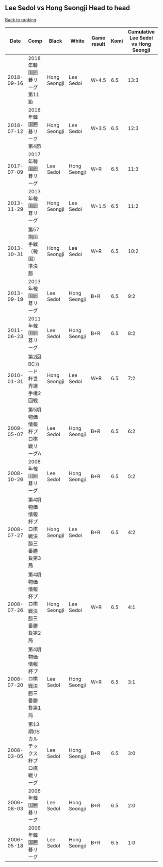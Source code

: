 ## Lee Sedol vs Hong Seongji Head to head

[Back to ranking](../../index.md)




| **Date** | **Comp** | **Black** | **White** | **Game result** | **Komi** | **Cumulative Lee Sedol vs Hong Seongji** | **Lee Sedol streak** | **Hong Seongji streak** | 
| --- | --- | --- | --- | --- | --- | --- | --- | --- |
| 2018-09-16 | 2018年韓国囲碁リーグ第11節 | Hong Seongji | Lee Sedol | W+4.5 | 6.5 | 13:3 | 2 | 0 | 
| 2018-07-12 | 2018年韓国囲碁リーグ第4節 | Hong Seongji | Lee Sedol | W+3.5 | 6.5 | 12:3 | 1 | 0 | 
| 2017-07-09 | 2017年韓国囲碁リーグ | Lee Sedol | Hong Seongji | W+R | 6.5 | 11:3 | 0 | 1 | 
| 2013-11-29 | 2013年韓国囲碁リーグ | Hong Seongji | Lee Sedol | W+1.5 | 6.5 | 11:2 | 7 | 0 | 
| 2013-10-31 | 第57期国手戦（韓国）準決勝 | Hong Seongji | Lee Sedol | W+R | 6.5 | 10:2 | 6 | 0 | 
| 2013-09-19 | 2013年韓国囲碁リーグ | Lee Sedol | Hong Seongji | B+R | 6.5 | 9:2 | 5 | 0 | 
| 2011-06-23 | 2011年韓国囲碁リーグ | Lee Sedol | Hong Seongji | B+R | 6.5 | 8:2 | 4 | 0 | 
| 2010-01-31 | 第2回BCカード杯世界選手権2回戦 | Hong Seongji | Lee Sedol | W+R | 6.5 | 7:2 | 3 | 0 | 
| 2009-05-07 | 第5期物価情報杯プロ棋戦リーグA | Lee Sedol | Hong Seongji | B+R | 6.5 | 6:2 | 2 | 0 | 
| 2008-10-26 | 2008年韓国囲碁リーグ | Lee Sedol | Hong Seongji | B+R | 6.5 | 5:2 | 1 | 0 | 
| 2008-07-27 | 第4期物価情報杯プロ棋戦決勝三番勝負第3局 | Hong Seongji | Lee Sedol | B+R | 6.5 | 4:2 | 0 | 1 | 
| 2008-07-26 | 第4期物価情報杯プロ棋戦決勝三番勝負第2局 | Hong Seongji | Lee Sedol | W+R | 6.5 | 4:1 | 1 | 0 | 
| 2008-07-20 | 第4期物価情報杯プロ棋戦決勝三番勝負第1局 | Lee Sedol | Hong Seongji | W+R | 6.5 | 3:1 | 0 | 1 | 
| 2008-03-05 | 第13期GSカルテックス杯プロ棋戦リーグ | Lee Sedol | Hong Seongji | B+R | 6.5 | 3:0 | 3 | 0 | 
| 2006-08-03 | 2006年韓国囲碁リーグ | Lee Sedol | Hong Seongji | B+R | 6.5 | 2:0 | 2 | 0 | 
| 2006-05-18 | 2006年韓国囲碁リーグ | Lee Sedol | Hong Seongji | B+R | 6.5 | 1:0 | 1 | 0 |




